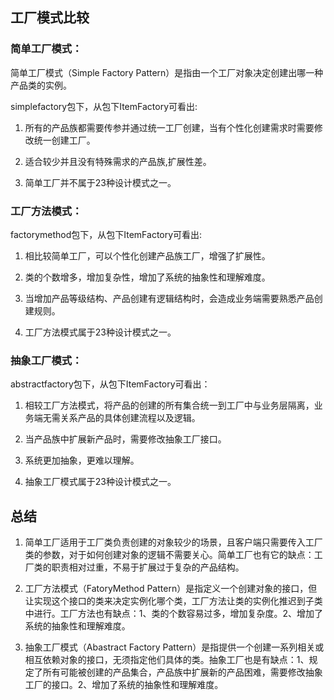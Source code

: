 ## 工厂模式比较
### 简单工厂模式：
简单工厂模式（Simple Factory Pattern）是指由一个工厂对象决定创建出哪一种产品类的实例。

simplefactory包下，从包下ItemFactory可看出:

1. 所有的产品族都需要传参并通过统一工厂创建，当有个性化创建需求时需要修改统一创建工厂。

2. 适合较少并且没有特殊需求的产品族,扩展性差。

3. 简单工厂并不属于23种设计模式之一。

### 工厂方法模式：
factorymethod包下，从包下ItemFactory可看出:

1. 相比较简单工厂，可以个性化创建产品族工厂，增强了扩展性。

2. 类的个数增多，增加复杂性，增加了系统的抽象性和理解难度。

3. 当增加产品等级结构、产品创建有逻辑结构时，会造成业务端需要熟悉产品创建规则。

4. 工厂方法模式属于23种设计模式之一。

### 抽象工厂模式：
abstractfactory包下，从包下ItemFactory可看出：
1. 相较工厂方法模式，将产品的创建的所有集合统一到工厂中与业务层隔离，业务端无需关系产品的具体创建流程以及逻辑。

2. 当产品族中扩展新产品时，需要修改抽象工厂接口。

3. 系统更加抽象，更难以理解。

4. 抽象工厂模式属于23种设计模式之一。


## 总结
1. 简单工厂适用于工厂类负责创建的对象较少的场景，且客户端只需要传入工厂类的参数，对于如何创建对象的逻辑不需要关心。简单工厂也有它的缺点：工厂类的职责相对过重，不易于扩展过于复杂的产品结构。

2. 工厂方法模式（FatoryMethod Pattern）是指定义一个创建对象的接口，但让实现这个接口的类来决定实例化哪个类，工厂方法让类的实例化推迟到子类中进行。工厂方法也有缺点：1、类的个数容易过多，增加复杂度。2、增加了系统的抽象性和理解难度。

3. 抽象工厂模式（Abastract Factory Pattern）是指提供一个创建一系列相关或相互依赖对象的接口，无须指定他们具体的类。抽象工厂也是有缺点：1、规定了所有可能被创建的产品集合，产品族中扩展新的产品困难，需要修改抽象工厂的接口。2、增加了系统的抽象性和理解难度。

